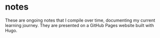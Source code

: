 # notes
These are ongoing notes that I compile over time, documenting my current learning journey. They are presented on a GitHub Pages website built with Hugo.
